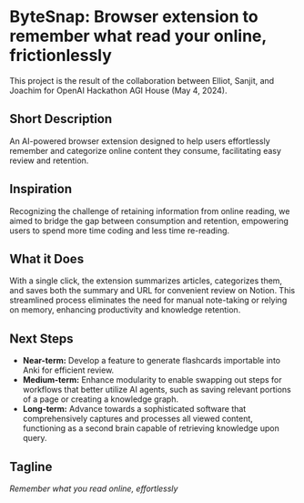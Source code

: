 # ByteSnap: Browser extension to remember what read your online, frictionlessly
This project is the result of the collaboration between Elliot, Sanjit, and Joachim for OpenAI Hackathon AGI House (May 4, 2024).

## Short Description
An AI-powered browser extension designed to help users effortlessly remember and categorize online content they consume, facilitating easy review and retention.

## Inspiration
Recognizing the challenge of retaining information from online reading, we aimed to bridge the gap between consumption and retention, empowering users to spend more time coding and less time re-reading.

## What it Does
With a single click, the extension summarizes articles, categorizes them, and saves both the summary and URL for convenient review on Notion. This streamlined process eliminates the need for manual note-taking or relying on memory, enhancing productivity and knowledge retention.

## Next Steps
- **Near-term:** Develop a feature to generate flashcards importable into Anki for efficient review.
- **Medium-term:** Enhance modularity to enable swapping out steps for workflows that better utilize AI agents, such as saving relevant portions of a page or creating a knowledge graph.
- **Long-term:** Advance towards a sophisticated software that comprehensively captures and processes all viewed content, functioning as a second brain capable of retrieving knowledge upon query.

## Tagline
*Remember what you read online, effortlessly*